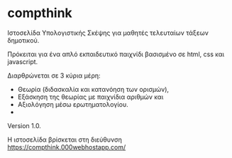# compthink
Ιστοσελίδα Υπολογιστικής Σκέψης για μαθητές τελευταίων τάξεων δημοτικού.

Πρόκειται για ένα απλό εκπαιδευτικό παιχνίδι βασισμένο σε html, css και javascript.

Διαρθρώνεται σε 3 κύρια μέρη: 
 - Θεωρία (διδασκαλία και κατανόηση των ορισμών), 
 - Εξάσκηση της θεωρίας με παιχνίδια αριθμών και 
 - Αξιολόγηση μέσω ερωτηματολογίου.
 - 
Version 1.0.

H ιστοσελίδα βρίσκεται στη διεύθυνση https://compthink.000webhostapp.com/
